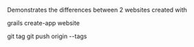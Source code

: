Demonstrates the differences between 2 websites created with

grails create-app website

git tag <version>
git push origin --tags
